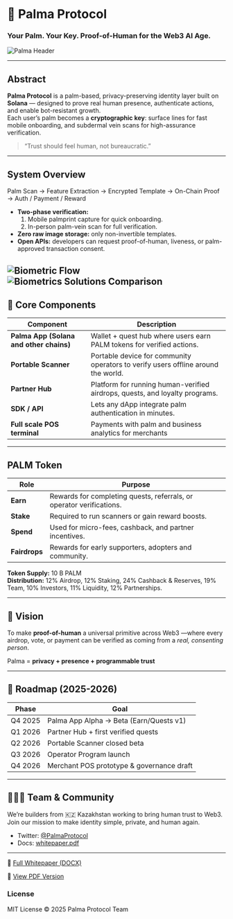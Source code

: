 # 🌴 Palma Protocol  
### Your Palm. Your Key. Proof-of-Human for the Web3 AI Age.

![Palma Header](./assets/palma-intro.png)

---

## Abstract

**Palma Protocol** is a palm-based, privacy-preserving identity layer built on **Solana** — designed to prove real human presence, authenticate actions, and enable bot-resistant growth.  
Each user’s palm becomes a **cryptographic key**: surface lines for fast mobile onboarding, and subdermal vein scans for high-assurance verification.  

> “Trust should feel human, not bureaucratic.”

---

##  System Overview

Palm Scan → Feature Extraction → Encrypted Template → On-Chain Proof → Auth / Payment / Reward


- **Two-phase verification:**  
  1. Mobile palmprint capture for quick onboarding.  
  2. In-person palm-vein scan for full verification.  
- **Zero raw image storage:** only non-invertible templates.  
- **Open APIs:** developers can request proof-of-human, liveness, or palm-approved transaction consent.  

![Biometric Flow](./assets/palm-modals.png)
![Biometrics Solutions Comparison](./assets/biometrics-comparison.png)
---

## 🧩 Core Components

| Component | Description |
|------------|--------------|
| **Palma App (Solana and other chains)** | Wallet + quest hub where users earn PALM tokens for verified actions. |
| **Portable Scanner** | Portable device for community operators to verify users offline around the world. |
| **Partner Hub** | Platform for running human-verified airdrops, quests, and loyalty programs. |
| **SDK / API** | Lets any dApp integrate palm authentication in minutes. |
| **Full scale POS terminal** | Payments with palm and business analytics for merchants  |

---

##  PALM Token

| Role | Purpose |
|------|----------|
| **Earn** | Rewards for completing quests, referrals, or operator verifications. |
| **Stake** | Required to run scanners or gain reward boosts. |
| **Spend** | Used for micro-fees, cashback, and partner incentives. |
| **Fairdrops** | Rewards for early supporters, adopters and community. |

**Token Supply:** 10 B PALM  
**Distribution:** 12% Airdrop, 12% Staking, 24% Cashback & Reserves, 19% Team, 10% Investors, 11% Liquidity, 12% Partnerships.


---

## 🚀 Vision

To make **proof-of-human** a universal primitive across Web3 —where every airdrop, vote, or payment can be verified as coming from a *real, consenting person*.

Palma = **privacy + presence + programmable trust**

---


## 📍 Roadmap (2025-2026)

| Phase | Goal |
|-------|------|
| Q4 2025 | Palma App Alpha → Beta (Earn/Quests v1) |
| Q1 2026 | Partner Hub + first verified quests |
| Q2 2026 | Portable Scanner closed beta |
| Q3 2026 | Operator Program launch |
| Q4 2026 | Merchant POS prototype & governance draft |

---

## 🧑‍🤝‍🧑 Team & Community

We’re builders from 🇰🇿 Kazakhstan working to bring human trust to Web3.  
Join our mission to make identity simple, private, and human again.

- Twitter: [@PalmaProtocol](https://twitter.com/palmaprotocol)  
- Docs: [whitepaper.pdf](./docs/Palma_Whitepaper.pdf)

---
📄 [Full Whitepaper (DOCX)](https://docs.google.com/document/d/1NMabarMmBVvq3iqSzwe8HLKdZfK2WlKU/edit?usp=sharing&ouid=103085383854947941682&rtpof=true&sd=true)

📘 [View PDF Version](https://drive.google.com/file/d/1-wuQEsOtKpr5Odj-_GEbYD2vn1waZLHY/view?usp=sharing)
### License

MIT License © 2025 Palma Protocol Team  

